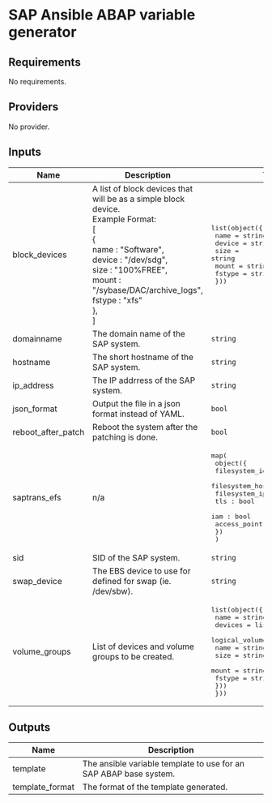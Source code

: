 # SAP Ansible ABAP variable generator

<!-- BEGINNING OF PRE-COMMIT-TERRAFORM DOCS HOOK -->
## Requirements

No requirements.

## Providers

No provider.

## Inputs

| Name | Description | Type | Default | Required |
|------|-------------|------|---------|:--------:|
| block\_devices | A list of block devices that will be as a simple block device.<br>Example Format:<br>[<br> {<br>   name : "Software",<br>   device : "/dev/sdg",<br>   size : "100%FREE",<br>   mount : "/sybase/DAC/archive\_logs",<br>   fstype : "xfs"<br> },<br>] | <pre>list(object({<br>    name   = string<br>    device = string<br>    size   = string<br>    mount  = string<br>    fstype = string<br>  }))</pre> | `null` | no |
| domainname | The domain name of the SAP system. | `string` | n/a | yes |
| hostname | The short hostname of the SAP system. | `string` | n/a | yes |
| ip\_address | The IP addrress of the SAP system. | `string` | n/a | yes |
| json\_format | Output the file in a json format instead of YAML. | `bool` | `false` | no |
| reboot\_after\_patch | Reboot the system after the patching is done. | `bool` | `false` | no |
| saptrans\_efs | n/a | <pre>map(<br>    object({<br>      filesystem_id   = string<br>      filesystem_host = string<br>      filesystem_ip   = string<br>      tls : bool<br>      iam : bool<br>      access_point = string<br>    })<br>  )</pre> | `null` | no |
| sid | SID of the SAP system. | `string` | `""` | no |
| swap\_device | The EBS device to use for defined for swap (ie. /dev/sbw). | `string` | n/a | yes |
| volume\_groups | List of devices and volume groups to be created. | <pre>list(object({<br>    name    = string<br>    devices = list(string)<br>    logical_volumes = list(object({<br>      name   = string<br>      size   = string<br>      mount  = string<br>      fstype = string<br>    }))<br>  }))</pre> | n/a | yes |

## Outputs

| Name | Description |
|------|-------------|
| template | The ansible variable template to use for an SAP ABAP base system. |
| template\_format | The format of the template generated. |

<!-- END OF PRE-COMMIT-TERRAFORM DOCS HOOK -->